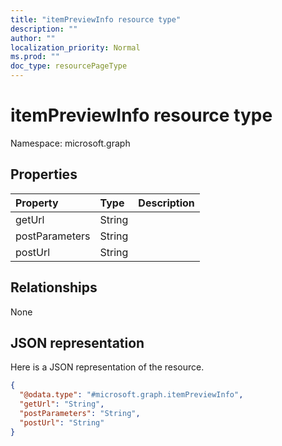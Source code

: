 ```yaml
---
title: "itemPreviewInfo resource type"
description: ""
author: ""
localization_priority: Normal
ms.prod: ""
doc_type: resourcePageType
---
```


# itemPreviewInfo resource type


Namespace: microsoft.graph



## Properties
|Property|Type|Description|
|:---|:---|:---|
|getUrl|String||
|postParameters|String||
|postUrl|String||

## Relationships
None

## JSON representation
Here is a JSON representation of the resource.
<!-- {
  "blockType": "resource",
  "@odata.type": "microsoft.graph.itemPreviewInfo"
}
-->
``` json
{
  "@odata.type": "#microsoft.graph.itemPreviewInfo",
  "getUrl": "String",
  "postParameters": "String",
  "postUrl": "String"
}
```

